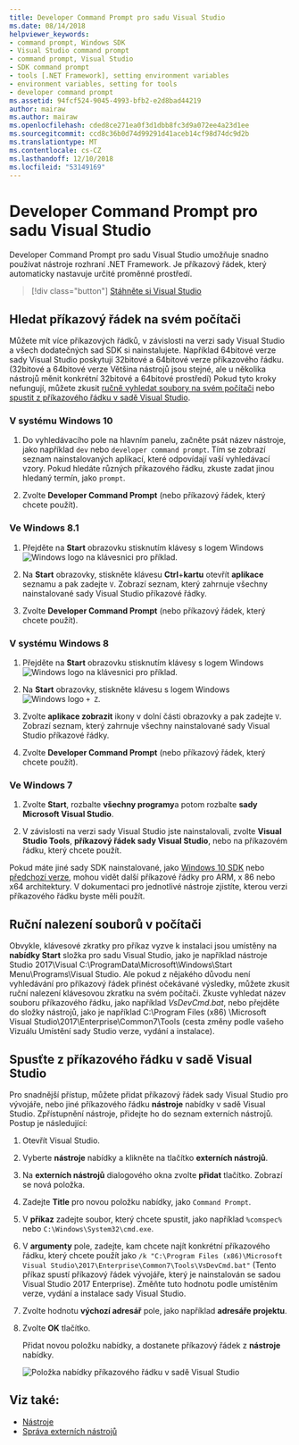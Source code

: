 ```yaml
---
title: Developer Command Prompt pro sadu Visual Studio
ms.date: 08/14/2018
helpviewer_keywords:
- command prompt, Windows SDK
- Visual Studio command prompt
- command prompt, Visual Studio
- SDK command prompt
- tools [.NET Framework], setting environment variables
- environment variables, setting for tools
- developer command prompt
ms.assetid: 94fcf524-9045-4993-bfb2-e2d8bad44219
author: mairaw
ms.author: mairaw
ms.openlocfilehash: cded8ce271ea0f3d1dbb8fc3d9a072ee4a23d1ee
ms.sourcegitcommit: ccd8c36b0d74d99291d41aceb14cf98d74dc9d2b
ms.translationtype: MT
ms.contentlocale: cs-CZ
ms.lasthandoff: 12/10/2018
ms.locfileid: "53149169"
---
```

# <a name="developer-command-prompt-for-visual-studio"></a>Developer Command Prompt pro sadu Visual Studio

Developer Command Prompt pro sadu Visual Studio umožňuje snadno používat nástroje rozhraní .NET Framework. Je příkazový řádek, který automaticky nastavuje určité proměnné prostředí.

> [!div class="button"]
> [Stáhněte si Visual Studio](https://visualstudio.microsoft.com/downloads/?utm_medium=microsoft&utm_source=docs.microsoft.com&utm_campaign=button+cta&utm_content=download+vs2017)

## <a name="search-for-the-command-prompt-on-your-machine"></a>Hledat příkazový řádek na svém počítači

Můžete mít více příkazových řádků, v závislosti na verzi sady Visual Studio a všech dodatečných sad SDK si nainstalujete. Například 64bitové verze sady Visual Studio poskytují 32bitové a 64bitové verze příkazového řádku. (32bitové a 64bitové verze Většina nástrojů jsou stejné, ale u několika nástrojů měnit konkrétní 32bitové a 64bitové prostředí) Pokud tyto kroky nefungují, můžete zkusit [ručně vyhledat soubory na svém počítači](#manually-locate-the-files-on-your-machine) nebo [spustit z příkazového řádku v sadě Visual Studio](#run-the-command-prompt-from-inside-visual-studio).

### <a name="in-windows-10"></a>V systému Windows 10

1. Do vyhledávacího pole na hlavním panelu, začněte psát název nástroje, jako například `dev` nebo `developer command prompt`. Tím se zobrazí seznam nainstalovaných aplikací, které odpovídají vaší vyhledávací vzory. Pokud hledáte různých příkazového řádku, zkuste zadat jinou hledaný termín, jako `prompt`.

2. Zvolte **Developer Command Prompt** (nebo příkazový řádek, který chcete použít).

### <a name="in-windows-81"></a>Ve Windows 8.1

1. Přejděte na **Start** obrazovku stisknutím klávesy s logem Windows ![Windows logo](../get-started/media/windowskeyboardlogo.png "Windowskeyboardlogo") na klávesnici pro příklad.

2. Na **Start** obrazovky, stiskněte klávesu **Ctrl**+**kartu** otevřít **aplikace** seznamu a pak zadejte `V`. Zobrazí seznam, který zahrnuje všechny nainstalované sady Visual Studio příkazové řádky.

3. Zvolte **Developer Command Prompt** (nebo příkazový řádek, který chcete použít).

### <a name="in-windows-8"></a>V systému Windows 8

1. Přejděte na **Start** obrazovku stisknutím klávesy s logem Windows ![Windows logo](../get-started/media/windowskeyboardlogo.png "Windowskeyboardlogo") na klávesnici pro příklad.

2. Na **Start** obrazovky, stiskněte klávesu s logem Windows ![Windows logo](../get-started/media/windowskeyboardlogo.png "Windowskeyboardlogo") `+ Z`.

3. Zvolte **aplikace zobrazit** ikony v dolní části obrazovky a pak zadejte `V`. Zobrazí seznam, který zahrnuje všechny nainstalované sady Visual Studio příkazové řádky.

4. Zvolte **Developer Command Prompt** (nebo příkazový řádek, který chcete použít).

### <a name="in-windows-7"></a>Ve Windows 7

1. Zvolte **Start**, rozbalte **všechny programy**a potom rozbalte **sady Microsoft Visual Studio**.

2. V závislosti na verzi sady Visual Studio jste nainstalovali, zvolte **Visual Studio Tools**, **příkazový řádek sady Visual Studio**, nebo na příkazovém řádku, který chcete použít.

Pokud máte jiné sady SDK nainstalované, jako [Windows 10 SDK](https://developer.microsoft.com/windows/downloads/windows-10-sdk) nebo [předchozí verze](https://developer.microsoft.com/windows/downloads/sdk-archive), mohou vidět další příkazové řádky pro ARM, x 86 nebo x64 architektury. V dokumentaci pro jednotlivé nástroje zjistíte, kterou verzi příkazového řádku byste měli použít.

## <a name="manually-locate-the-files-on-your-machine"></a>Ruční nalezení souborů v počítači

Obvykle, klávesové zkratky pro příkaz vyzve k instalaci jsou umístěny na **nabídky Start** složka pro sadu Visual Studio, jako je například nástroje Studio 2017\Visual C:\ProgramData\Microsoft\Windows\Start Menu\Programs\Visual Studio. Ale pokud z nějakého důvodu není vyhledávání pro příkazový řádek přinést očekávané výsledky, můžete zkusit ruční nalezení klávesovou zkratku na svém počítači. Zkuste vyhledat název souboru příkazového řádku, jako například *VsDevCmd.bat*, nebo přejděte do složky nástrojů, jako je například C:\Program Files (x86) \Microsoft Visual Studio\2017\Enterprise\Common7\Tools (cesta změny podle vašeho Vizuálu Umístění sady Studio verze, vydání a instalace).

## <a name="run-the-command-prompt-from-inside-visual-studio"></a>Spusťte z příkazového řádku v sadě Visual Studio

Pro snadnější přístup, můžete přidat příkazový řádek sady Visual Studio pro vývojáře, nebo jiné příkazového řádku **nástroje** nabídky v sadě Visual Studio. Zpřístupnění nástroje, přidejte ho do seznam externích nástrojů. Postup je následující:

1. Otevřít Visual Studio.

2. Vyberte **nástroje** nabídky a klikněte na tlačítko **externích nástrojů**.

3. Na **externích nástrojů** dialogového okna zvolte **přidat** tlačítko. Zobrazí se nová položka.

4. Zadejte **Title** pro novou položku nabídky, jako `Command Prompt`.

5. V **příkaz** zadejte soubor, který chcete spustit, jako například `%comspec%` nebo `C:\Windows\System32\cmd.exe`.

6. V **argumenty** pole, zadejte, kam chcete najít konkrétní příkazového řádku, který chcete použít jako `/k "C:\Program Files (x86)\Microsoft Visual Studio\2017\Enterprise\Common7\Tools\VsDevCmd.bat"` (Tento příkaz spustí příkazový řádek vývojáře, který je nainstalován se sadou Visual Studio 2017 Enterprise). Změňte tuto hodnotu podle umístěním verze, vydání a instalace sady Visual Studio.

7. Zvolte hodnotu **výchozí adresář** pole, jako například **adresáře projektu**.

8. Zvolte **OK** tlačítko.

   Přidat novou položku nabídky, a dostanete příkazový řádek z **nástroje** nabídky.

   ![Položka nabídky příkazového řádku v sadě Visual Studio](media/command-prompt-vs-menu.png)

## <a name="see-also"></a>Viz také:

- [Nástroje](../../../docs/framework/tools/index.md)
- [Správa externích nástrojů](/visualstudio/ide/managing-external-tools)
